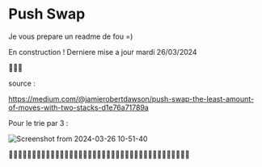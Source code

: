 # Push Swap 

Je vous prepare un readme de fou =)

En construction ! Derniere mise a jour mardi 26/03/2024 

🚧🚧🚧


source : 

https://medium.com/@jamierobertdawson/push-swap-the-least-amount-of-moves-with-two-stacks-d1e76a71789a

Pour le trie par 3 : 

![Screenshot from 2024-03-26 10-51-40](https://github.com/Teddyburgonde/push_swap/assets/93845046/569b1298-718a-47f7-8104-d1600d938b30)


🚧🚧🚧🚧🚧🚧🚧🚧🚧🚧🚧🚧🚧🚧🚧🚧🚧🚧🚧🚧🚧🚧🚧🚧🚧🚧🚧🚧🚧🚧🚧🚧🚧🚧🚧🚧🚧🚧🚧
